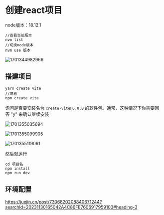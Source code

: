 # 创建react项目

node版本：18.12.1

```
//查看当前版本
nvm list
//切换node版本
nvm use 版本
```

![1701344982966](C:\Users\29006\AppData\Roaming\Typora\typora-user-images\1701344982966.png)

## 搭建项目

```
yarn create vite
//或者
npm create vite
```

询问是否要安装名为 `create-vite@5.0.0` 的软件包。通常，这种情况下你需要回答 "y" 来确认继续安装

![1701355035694](C:\Users\29006\AppData\Roaming\Typora\typora-user-images\1701355035694.png)

![1701355099905](C:\Users\29006\AppData\Roaming\Typora\typora-user-images\1701355099905.png)

![1701355119061](C:\Users\29006\AppData\Roaming\Typora\typora-user-images\1701355119061.png)

然后就运行

```
cd 项目名
npm install
npm run dev
```

## 环境配置

https://juejin.cn/post/7306820208840671244?searchId=20231130165042A4C86FE7606917959103#heading-3